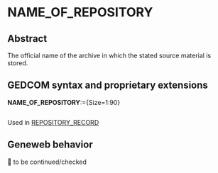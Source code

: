 ﻿# NAME_OF_REPOSITORY
## Abstract
The official name of the archive in which the stated source material is stored.


## GEDCOM syntax and proprietary extensions

**NAME_OF_REPOSITORY**:={Size=1:90}
<pre>
</pre>
Used in <a href=Ged.REPOSITORY_RECORD.md>REPOSITORY_RECORD</a><br />


## Geneweb behavior



🚧 to be continued/checked

